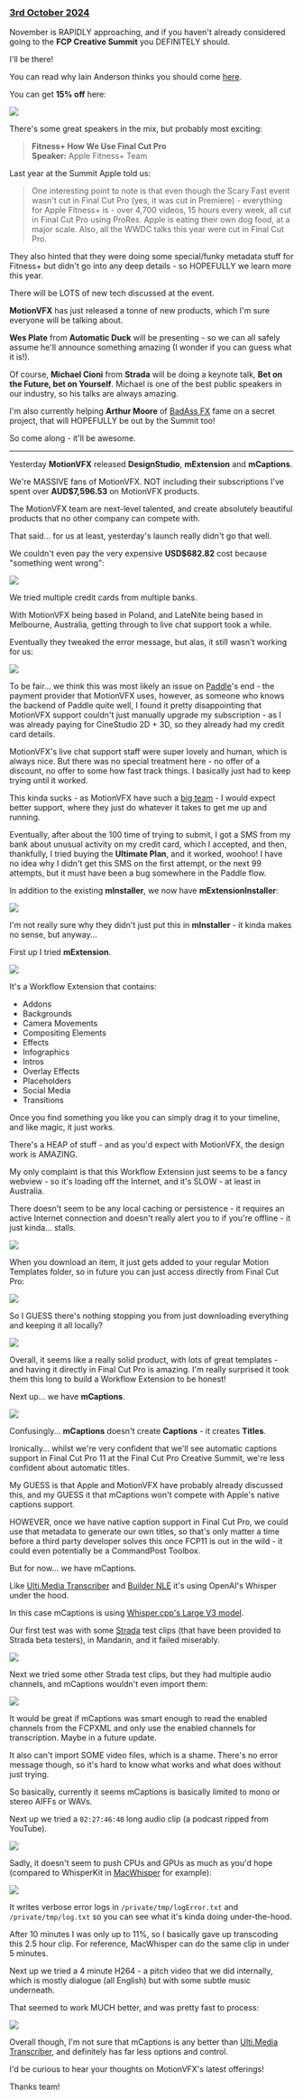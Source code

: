 ### [3rd October 2024](/news/20241003)

November is RAPIDLY approaching, and if you haven't already considered going to the **FCP Creative Summit** you DEFINITELY should.

I'll be there!

You can read why Iain Anderson thinks you should come [here](/fcp-creative-summit/#why-should-you-go).

You can get **15% off** here:

[![](/static/fcpcs-2024-discount.png)](http://www.eventbrite.com/e/965178022447/?discount=FCPCAFE)

There's some great speakers in the mix, but probably most exciting:

> **Fitness+ How We Use Final Cut Pro**<br />
> **Speaker:** Apple Fitness+ Team

Last year at the Summit Apple told us:

> One interesting point to note is that even though the Scary Fast event wasn't cut in Final Cut Pro (yes, it was cut in Premiere) - everything for Apple Fitness+ is - over 4,700 videos, 15 hours every week, all cut in Final Cut Pro using ProRes. Apple is eating their own dog food, at a major scale. Also, all the WWDC talks this year were cut in Final Cut Pro.

They also hinted that they were doing some special/funky metadata stuff for Fitness+ but didn't go into any deep details - so HOPEFULLY we learn more this year.

There will be LOTS of new tech discussed at the event.

**MotionVFX** has just released a tonne of new products, which I'm sure everyone will be talking about.

**Wes Plate** from **Automatic Duck** will be presenting - so we can all safely assume he'll announce something amazing (I wonder if you can guess what it is!).

Of course, **Michael Cioni** from **Strada** will be doing a keynote talk, **Bet on the Future, bet on Yourself**. Michael is one of the best public speakers in our industry, so his talks are always amazing.

I'm also currently helping **Arthur Moore** of [BadAss FX](https://arthurmoorefx.sellfy.store) fame on a secret project, that will HOPEFULLY be out by the Summit too!

So come along - it'll be awesome.

---

Yesterday **MotionVFX** released **DesignStudio**, **mExtension** and **mCaptions**.

We're MASSIVE fans of MotionVFX. NOT including their subscriptions I've spent over **AUD$7,596.53** on MotionVFX products.

The MotionVFX team are next-level talented, and create absolutely beautiful products that no other company can compete with.

That said... for us at least, yesterday's launch really didn't go that well.

We couldn't even pay the very expensive **USD$682.82** cost because "something went wrong":

![](/static/motionvfx-launch-01.png)

We tried multiple credit cards from multiple banks.

With MotionVFX being based in Poland, and LateNite being based in Melbourne, Australia, getting through to live chat support took a while.

Eventually they tweaked the error message, but alas, it still wasn't working for us:

![](/static/motionvfx-launch-02.png)

To be fair... we think this was most likely an issue on [Paddle](https://www.paddle.com)'s end - the payment provider that MotionVFX uses, however, as someone who knows the backend of Paddle quite well, I found it pretty disappointing that MotionVFX support couldn't just manually upgrade my subscription - as I was already paying for CineStudio 2D + 3D, so they already had my credit card details.

MotionVFX's live chat support staff were super lovely and human, which is always nice. But there was no special treatment here - no offer of a discount, no offer to some how fast track things. I basically just had to keep trying until it worked.

This kinda sucks - as MotionVFX have such a [big team](https://www.motionvfx.com/about) - I would expect better support, where they just do whatever it takes to get me up and running.

Eventually, after about the 100 time of trying to submit, I got a SMS from my bank about unusual activity on my credit card, which I accepted, and then, thankfully, I tried buying the **Ultimate Plan**, and it worked, woohoo! I have no idea why I didn't get this SMS on the first attempt, or the next 99 attempts, but it must have been a bug somewhere in the Paddle flow.

In addition to the existing **mInstaller**, we now have **mExtensionInstaller**:

![](/static/mextension-installer.png)

I'm not really sure why they didn't just put this in **mInstaller** - it kinda makes no sense, but anyway...

First up I tried **mExtension**.

![](/static/mextension.png)

It's a Workflow Extension that contains:

- Addons
- Backgrounds
- Camera Movements
- Compositing Elements
- Effects
- Infographics
- Intros
- Overlay Effects
- Placeholders
- Social Media
- Transitions

Once you find something you like you can simply drag it to your timeline, and like magic, it just works.

There's a HEAP of stuff - and as you'd expect with MotionVFX, the design work is AMAZING.

My only complaint is that this Workflow Extension just seems to be a fancy webview - so it's loading off the Internet, and it's SLOW - at least in Australia.

There doesn't seem to be any local caching or persistence - it requires an active Internet connection and doesn't really alert you to if you're offline - it just kinda... stalls.

![](/static/mextension-no-internet.png)

When you download an item, it just gets added to your regular Motion Templates folder, so in future you can just access directly from Final Cut Pro:

![](/static/mextension-downloaded.png)

So I GUESS there's nothing stopping you from just downloading everything and keeping it all locally?

![](/static/mextension-download.png)

Overall, it seems like a really solid product, with lots of great templates - and having it directly in Final Cut Pro is amazing. I'm really surprised it took them this long to build a Workflow Extension to be honest!

Next up... we have **mCaptions**.

![](/static/mcaptions.png)

Confusingly... **mCaptions** doesn't create **Captions** - it creates **Titles**.

Ironically... whilst we're very confident that we'll see automatic captions support in Final Cut Pro 11 at the Final Cut Pro Creative Summit, we're less confident about automatic titles.

My GUESS is that Apple and MotionVFX have probably already discussed this, and my GUESS it that mCaptions won't compete with Apple's native captions support.

HOWEVER, once we have native caption support in Final Cut Pro, we could use that metadata to generate our own titles, so that's only matter a time before a third party developer solves this once FCP11 is out in the wild - it could even potentially be a CommandPost Toolbox.

But for now... we have mCaptions.

Like [Ulti.Media Transcriber](/developer-case-studies/transcriber/) and [Builder NLE](/ecosystem/tools/#builder-nle) it's using OpenAI's Whisper under the hood.

In this case mCaptions is using [Whisper.cpp's Large V3 model](https://huggingface.co/ggerganov/whisper.cpp/blob/main/ggml-large-v3.bin).

Our first test was with some [Strada](https://strada.tech) test clips (that have been provided to Strada beta testers), in Mandarin, and it failed miserably.

![](/static/mcaptions-fail.png)

Next we tried some other Strada test clips, but they had multiple audio channels, and mCaptions wouldn't even import them:

![](/static/mcaptions-fail-2.png)

It would be great if mCaptions was smart enough to read the enabled channels from the FCPXML and only use the enabled channels for transcription. Maybe in a future update.

It also can't import SOME video files, which is a shame. There's no error message though, so it's hard to know what works and what does without just trying.

So basically, currently it seems mCaptions is basically limited to mono or stereo AIFFs or WAVs.

Next up we tried a `02:27:46:40` long audio clip (a podcast ripped from YouTube).

![](/static/mcaptions-long-clip.png)

Sadly, it doesn't seem to push CPUs and GPUs as much as you'd hope (compared to WhisperKit in [MacWhisper](https://goodsnooze.gumroad.com/l/macwhisper) for example):

![](/static/mcaptions-processing.png)

It writes verbose error logs in `/private/tmp/logError.txt` and `/private/tmp/log.txt` so you can see what it's kinda doing under-the-hood.

After 10 minutes I was only up to 11%, so I basically gave up transcoding this 2.5 hour clip. For reference, MacWhisper can do the same clip in under 5 minutes.

Next up we tried a 4 minute H264 - a pitch video that we did internally, which is mostly dialogue (all English) but with some subtle music underneath.

That seemed to work MUCH better, and was pretty fast to process:

![](/static/mcaptions-success.png)

Overall though, I'm not sure that mCaptions is any better than [Ulti.Media Transcriber](/developer-case-studies/transcriber/), and definitely has far less options and control.

I'd be curious to hear your thoughts on MotionVFX's latest offerings!

Thanks team!